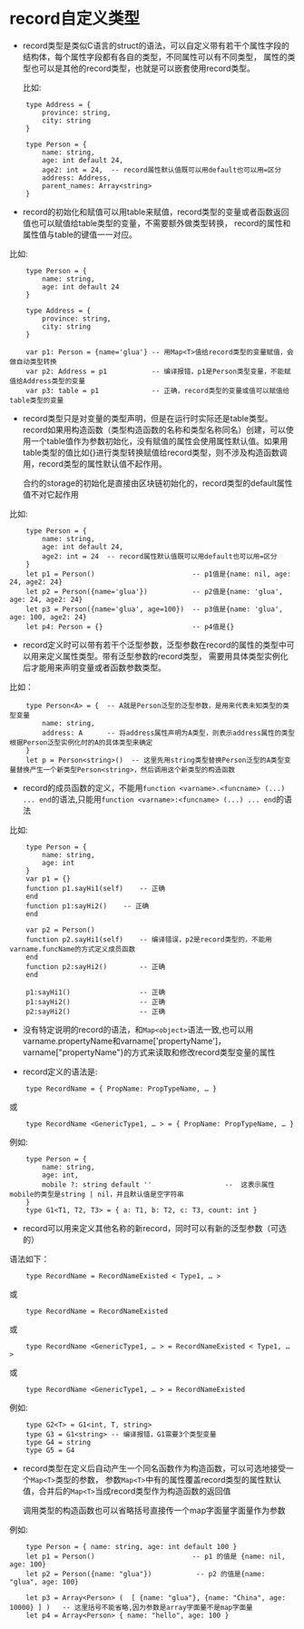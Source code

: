 # record自定义类型

* record类型是类似C语言的struct的语法，可以自定义带有若干个属性字段的结构体，每个属性字段都有各自的类型，不同属性可以有不同类型，
  属性的类型也可以是其他的record类型，也就是可以嵌套使用record类型。

  比如:
  
```
    type Address = {
        province: string,
        city: string
    }

    type Person = {
        name: string,
        age: int default 24,
        age2: int = 24,  -- record属性默认值既可以用default也可以用=区分
        address: Address,
        parent_names: Array<string>
    }
```

* record的初始化和赋值可以用table来赋值，record类型的变量或者函数返回值也可以赋值给table类型的变量，不需要额外做类型转换，
  record的属性和属性值与table的键值一一对应。

比如:

```
    type Person = {
        name: string,
        age: int default 24
    }

    type Address = {
        province: string,
        city: string
    }

    var p1: Person = {name='glua'} -- 用Map<T>值给record类型的变量赋值，会做自动类型转换
    var p2: Address = p1           -- 编译报错，p1是Person类型变量，不能赋值给Address类型的变量
    var p3: table = p1             -- 正确，record类型的变量或值可以赋值给table类型的变量
```

* record类型只是对变量的类型声明，但是在运行时实际还是table类型。
  record如果用构造函数（类型构造函数的名称和类型名称同名）创建，可以使用一个table值作为参数初始化，没有赋值的属性会使用属性默认值。如果用table类型的值比如{}进行类型转换赋值给record类型，则不涉及构造函数调用，record类型的属性默认值不起作用。


  合约的storage的初始化是直接由区块链初始化的，record类型的default属性值不对它起作用

比如:

```
    type Person = {
        name: string,
        age: int default 24,
        age2: int = 24  -- record属性默认值既可以用default也可以用=区分
    }
    let p1 = Person()                        -- p1值是{name: nil, age: 24, age2: 24}
    let p2 = Person({name='glua'})           -- p2值是{name: 'glua', age: 24, age2: 24}
    let p3 = Person({name='glua', age=100})  -- p3值是{name: 'glua', age: 100, age2: 24}
    let p4: Person = {}                      -- p4值是{}
```

* record定义时可以带有若干个泛型参数，泛型参数在record的属性的类型中可以用来定义属性类型。带有泛型参数的record类型，
  需要用具体类型实例化后才能用来声明变量或者函数参数类型。

比如：

```
    type Person<A> = {  -- A就是Person泛型的泛型参数，是用来代表未知类型的类型变量
        name: string,
        address: A      -- 将address属性声明为A类型，则表示address属性的类型根据Person泛型实例化时的A的具体类型来确定
    }
    let p = Person<string>()  -- 这里先用string类型替换Person泛型的A类型变量替换产生一个新类型Person<string>，然后调用这个新类型的构造函数
```

* record的成员函数的定义，不能用`function <varname>.<funcname> (...) ... end`的语法,只能用`function <varname>:<funcname> (...) ... end`的语法

比如:

```
    type Person = {
        name: string,
        age: int
    }
    var p1 = {}
    function p1.sayHi1(self)    -- 正确
    end
    function p1:sayHi2()    -- 正确
    end
    
    var p2 = Person()
    function p2.sayHi1(self)    -- 编译错误，p2是record类型的，不能用varname.funcName的方式定义成员函数
    end
    function p2:sayHi2()        -- 正确
    end

    p1:sayHi1()                 -- 正确
    p1:sayHi2()                 -- 正确
    p2:sayHi2()                 -- 正确
```

* 没有特定说明的record的语法，和`Map<object>`语法一致,也可以用 varname.propertyName和varname['propertyName']，varname["propertyName"}的方式来读取和修改record类型变量的属性

* record定义的语法是:

```
    type RecordName = { PropName: PropTypeName, … }
```

或

```
    type RecordName <GenericType1, … > = { PropName: PropTypeName, … }
```

例如:

```
    type Person = { 
        name: string,
        age: int,
        mobile ?: string default ''                  --  这表示属性mobile的类型是string | nil，并且默认值是空字符串
    }
    type G1<T1, T2, T3> = { a: T1, b: T2, c: T3, count: int }
```

* record可以用来定义其他名称的新record，同时可以有新的泛型参数（可选的）

语法如下：

```
    type RecordName = RecordNameExisted < Type1, … >
```

或

```
    type RecordName = RecordNameExisted
```

或

```
    type RecordName <GenericType1, … > = RecordNameExisted < Type1, … >
```

或

```
    type RecordName <GenericType1, … > = RecordNameExisted
```

例如:

```
    type G2<T> = G1<int, T, string>
    type G3 = G1<string> -- 编译报错，G1需要3个类型变量
    type G4 = string
    type G5 = G4
```

* record类型在定义后自动产生一个同名函数作为构造函数，可以可选地接受一个`Map<T>`类型的参数，
  参数`Map<T>`中有的属性覆盖record类型的属性默认值，合并后的`Map<T>`当成record类型作为构造函数的返回值

  调用类型的构造函数也可以省略括号直接传一个map字面量字面量作为参数

例如:

```
    type Person = { name: string, age: int default 100 }
    let p1 = Person()                        -- p1 的值是 {name: nil, age: 100}
    let p2 = Person({name: "glua"})           -- p2 的值是{name: "glua", age: 100}

    let p3 = Array<Person> (  [ {name: "glua"}, {name: "China", age: 10000} ] )   -- 这里括号不能省略,因为参数是array字面量不是map字面量
    let p4 = Array<Person> { name: "hello", age: 100 } 
```